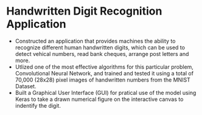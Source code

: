 # Handwritten Digit Recognition Application

- Constructed an application that provides machines the ability to recognize different human handwritten digits, which can be used to detect vehical numbers, read bank cheques, arrange post letters and more.
- Utlized one of the most effective algorithms for this particular problem, Convolutional Neural Network, and trained and tested it using a total of 70,000 (28x28) pixel images of handwritten numbers from the MNIST Dataset.
- Built a Graphical User Interface (GUI) for pratical use of the model using Keras to take a drawn numerical figure on the interactive canvas to indentify the digit.
